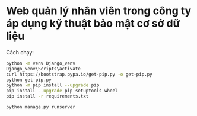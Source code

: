 # Web quản lý nhân viên trong công ty áp dụng kỹ thuật bảo mật cơ sở dữ liệu

Cách chạy:

```bash
python -m venv Django_venv
Django_venv\Scripts\activate
curl https://bootstrap.pypa.io/get-pip.py -o get-pip.py
python get-pip.py
python -m pip install --upgrade pip
pip install --upgrade pip setuptools wheel
pip install -r requirements.txt

python manage.py runserver
```
